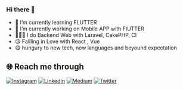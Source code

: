 ### Hi there 👋
 - 🌱 I’m currently learning FLUTTER 
 - 🔭 I’m currently working on Mobile APP with FlUTTER
 - 🧚🏻‍♂️ I do Backend Web with Laravel, CakePHP, CI
 - 😘 Failling in Love with React , Vue
 - 😋 hungury to new tech, new languages and beyound expectation
 ## 🌐 Reach me through
[![Instagram](https://img.shields.io/badge/Instagram-E4405F?style=for-the-badge&logo=instagram&logoColor=white)](https://instagram.com/maungyehtunzaw) [![LinkedIn](https://img.shields.io/badge/LinkedIn-0077B5?style=for-the-badge&logo=linkedin&logoColor=white)](https://linkedin.com/in/maungyehtunzaw) [![Medium](https://img.shields.io/badge/Medium-12100E?style=for-the-badge&logo=medium&logoColor=white)](https://medium.com/@maungyehtunzaw) [![Twitter](https://img.shields.io/twitter/follow/maungyehtunzaw?logo=Twitter&style=for-the-badge)](https://twitter.com/maungyehtunzaw)

<!--
**maungyehtunzaw/maungyehtunzaw** is a ✨ _special_ ✨ repository because its `README.md` (this file) appears on your GitHub profile.

Here are some ideas to get you started:

- 🔭 I’m currently working on ...
- 🌱 I’m currently learning ...
- 👯 I’m looking to collaborate on ...
- 🤔 I’m looking for help with ...
- 💬 Ask me about ...
- 📫 How to reach me: ...
- 😄 Pronouns: ...
- ⚡ Fun fact: ...
-->
